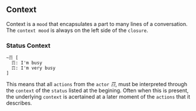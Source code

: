 ## Context
Context is a `mood` that encapsulates a part to many lines of a conversation.  The `context mood` is always on the left side of the `closure`.

### Status Context
```
~☶ [
  ☶: I'm busy
  ☶: I'm very busy
]
```
This means that all `actions` from the `actor` _☶_, must be interpreted through the `context` of the `status` listed at the begining.  Often when this is present, the underlying `context` is acertained at a later moment of the `actions` that it describes.